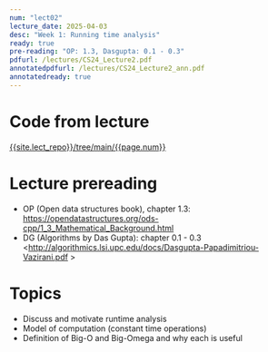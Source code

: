 ```yaml
---
num: "lect02"
lecture_date: 2025-04-03
desc: "Week 1: Running time analysis"
ready: true
pre-reading: "OP: 1.3, Dasgupta: 0.1 - 0.3"
pdfurl: /lectures/CS24_Lecture2.pdf
annotatedpdfurl: /lectures/CS24_Lecture2_ann.pdf
annotatedready: true
---
```

# Code from lecture
[{{site.lect_repo}}/tree/main/{{page.num}}]({{site.lect_repo}}/tree/main/{{page.num}})

# Lecture prereading
* OP (Open data structures book), chapter 1.3: <https://opendatastructures.org/ods-cpp/1_3_Mathematical_Background.html>
* DG (Algorithms by Das Gupta): chapter 0.1 - 0.3 <http://algorithmics.lsi.upc.edu/docs/Dasgupta-Papadimitriou-Vazirani.pdf >
# Topics
* Discuss and motivate runtime analysis
* Model of computation (constant time operations)
* Definition of Big-O and Big-Omega and why each is useful


